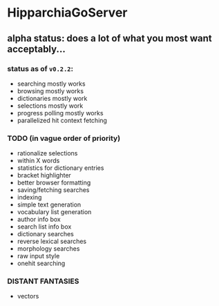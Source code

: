 # HipparchiaGoServer

## alpha status: does a lot of what you most want acceptably...

### status as of `v0.2.2`:

* searching mostly works 
* browsing mostly works 
* dictionaries mostly work 
* selections mostly work 
* progress polling mostly works 
* parallelized hit context fetching


### TODO (in vague order of priority)
* rationalize selections
* within X words 
* statistics for dictionary entries
* bracket highlighter
* better browser formatting
* saving/fetching searches
* indexing
* simple text generation
* vocabulary list generation
* author info box
* search list info box
* dictionary searches
* reverse lexical searches
* morphology searches
* raw input style
* onehit searching

### DISTANT FANTASIES
* vectors

